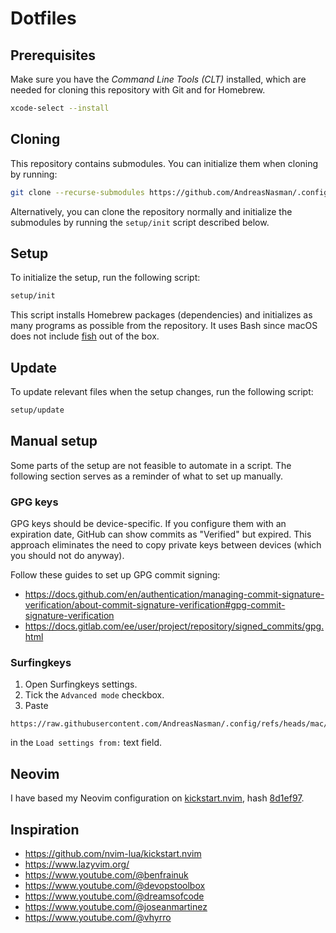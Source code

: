 # Dotfiles

## Prerequisites

Make sure you have the _Command Line Tools (CLT)_ installed, which are needed
for cloning this repository with Git and for Homebrew.

```sh
xcode-select --install
```

## Cloning

This repository contains submodules. You can initialize them when cloning by
running:

```sh
git clone --recurse-submodules https://github.com/AndreasNasman/.config.git
```

Alternatively, you can clone the repository normally and initialize the
submodules by running the `setup/init` script described below.

## Setup

To initialize the setup, run the following script:

```sh
setup/init
```

This script installs Homebrew packages (dependencies) and initializes as many
programs as possible from the repository. It uses Bash since macOS does not
include [fish](https://fishshell) out of the box.

## Update

To update relevant files when the setup changes, run the following script:

```sh
setup/update
```

## Manual setup

Some parts of the setup are not feasible to automate in a script. The following
section serves as a reminder of what to set up manually.

### GPG keys

GPG keys should be device-specific. If you configure them with an expiration
date, GitHub can show commits as "Verified" but expired. This approach
eliminates the need to copy private keys between devices (which you should not
do anyway).

Follow these guides to set up GPG commit signing:

- <https://docs.github.com/en/authentication/managing-commit-signature-verification/about-commit-signature-verification#gpg-commit-signature-verification>
- <https://docs.gitlab.com/ee/user/project/repository/signed_commits/gpg.html>

### Surfingkeys

1. Open Surfingkeys settings.
1. Tick the `Advanced mode` checkbox.
1. Paste

```plain
https://raw.githubusercontent.com/AndreasNasman/.config/refs/heads/mac/surfingkeys/theme.js
```

in the `Load settings from:` text field.

## Neovim

I have based my Neovim configuration on
[kickstart.nvim](https://github.com/nvim-lua/kickstart.nvim), hash
[8d1ef97](https://github.com/nvim-lua/kickstart.nvim/commit/8d1ef972bc32faa86fee21a57f9033b41f612ebb).

## Inspiration

- <https://github.com/nvim-lua/kickstart.nvim>
- <https://www.lazyvim.org/>
- <https://www.youtube.com/@benfrainuk>
- <https://www.youtube.com/@devopstoolbox>
- <https://www.youtube.com/@dreamsofcode>
- <https://www.youtube.com/@joseanmartinez>
- <https://www.youtube.com/@vhyrro>
